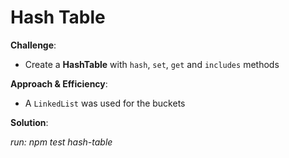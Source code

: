 # Hash Table

<!-- [**Hash Table**](./hash-table.js) -->

**Challenge**:
  - Create a **HashTable** with `hash`, `set`, `get` and `includes` methods

**Approach & Efficiency**: 
  - A `LinkedList` was used for the buckets 

**Solution**:

*run: npm test hash-table*

<!-- ![hashTable img](../../assets/hash-table.png) -->